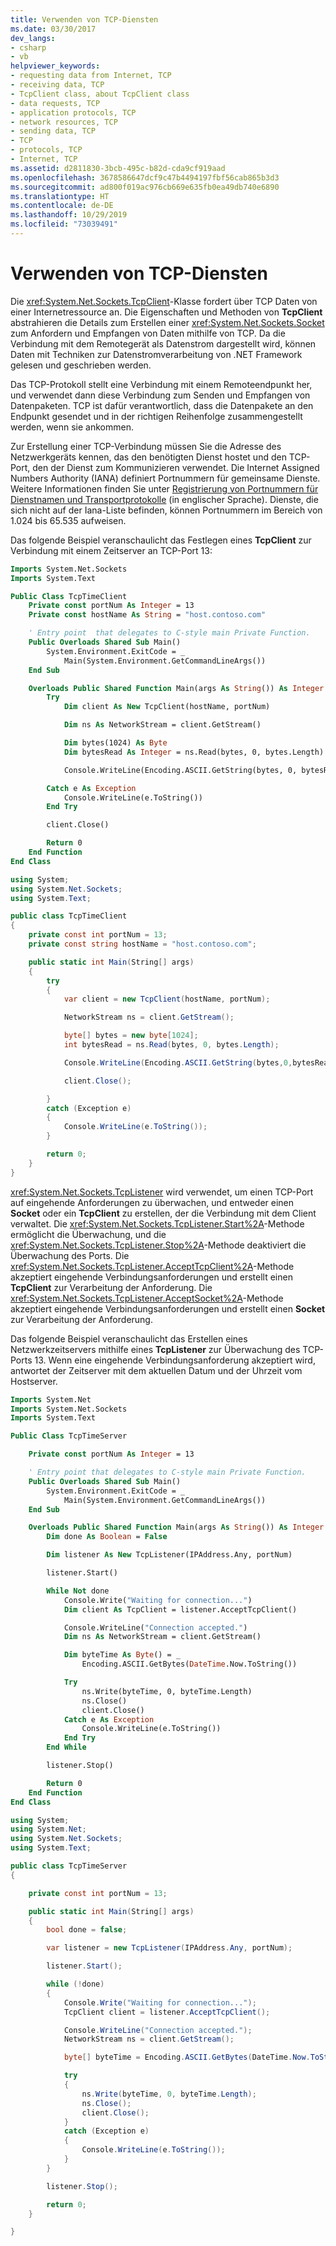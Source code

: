 ```yaml
---
title: Verwenden von TCP-Diensten
ms.date: 03/30/2017
dev_langs:
- csharp
- vb
helpviewer_keywords:
- requesting data from Internet, TCP
- receiving data, TCP
- TcpClient class, about TcpClient class
- data requests, TCP
- application protocols, TCP
- network resources, TCP
- sending data, TCP
- TCP
- protocols, TCP
- Internet, TCP
ms.assetid: d2811830-3bcb-495c-b82d-cda9cf919aad
ms.openlocfilehash: 3678586647dcf9c47b4494197fbf56cab865b3d3
ms.sourcegitcommit: ad800f019ac976cb669e635fb0ea49db740e6890
ms.translationtype: HT
ms.contentlocale: de-DE
ms.lasthandoff: 10/29/2019
ms.locfileid: "73039491"
---
```

# <a name="using-tcp-services"></a>Verwenden von TCP-Diensten

Die <xref:System.Net.Sockets.TcpClient>-Klasse fordert über TCP Daten von einer Internetressource an. Die Eigenschaften und Methoden von **TcpClient** abstrahieren die Details zum Erstellen einer <xref:System.Net.Sockets.Socket> zum Anfordern und Empfangen von Daten mithilfe von TCP. Da die Verbindung mit dem Remotegerät als Datenstrom dargestellt wird, können Daten mit Techniken zur Datenstromverarbeitung von .NET Framework gelesen und geschrieben werden.

Das TCP-Protokoll stellt eine Verbindung mit einem Remoteendpunkt her, und verwendet dann diese Verbindung zum Senden und Empfangen von Datenpaketen. TCP ist dafür verantwortlich, dass die Datenpakete an den Endpunkt gesendet und in der richtigen Reihenfolge zusammengestellt werden, wenn sie ankommen.

Zur Erstellung einer TCP-Verbindung müssen Sie die Adresse des Netzwerkgeräts kennen, das den benötigten Dienst hostet und den TCP-Port, den der Dienst zum Kommunizieren verwendet. Die Internet Assigned Numbers Authority (IANA) definiert Portnummern für gemeinsame Dienste. Weitere Informationen finden Sie unter [Registrierung von Portnummern für Dienstnamen und Transportprotokolle](https://www.iana.org/assignments/service-names-port-numbers/service-names-port-numbers.xhtml) (in englischer Sprache). Dienste, die sich nicht auf der Iana-Liste befinden, können Portnummern im Bereich von 1.024 bis 65.535 aufweisen.

Das folgende Beispiel veranschaulicht das Festlegen eines **TcpClient** zur Verbindung mit einem Zeitserver an TCP-Port 13:

```vb
Imports System.Net.Sockets
Imports System.Text

Public Class TcpTimeClient
    Private const portNum As Integer = 13
    Private const hostName As String = "host.contoso.com"

    ' Entry point  that delegates to C-style main Private Function.
    Public Overloads Shared Sub Main()
        System.Environment.ExitCode = _
            Main(System.Environment.GetCommandLineArgs())
    End Sub

    Overloads Public Shared Function Main(args As String()) As Integer
        Try
            Dim client As New TcpClient(hostName, portNum)

            Dim ns As NetworkStream = client.GetStream()

            Dim bytes(1024) As Byte
            Dim bytesRead As Integer = ns.Read(bytes, 0, bytes.Length)

            Console.WriteLine(Encoding.ASCII.GetString(bytes, 0, bytesRead))

        Catch e As Exception
            Console.WriteLine(e.ToString())
        End Try

        client.Close()

        Return 0
    End Function
End Class
```

```csharp
using System;
using System.Net.Sockets;
using System.Text;

public class TcpTimeClient
{
    private const int portNum = 13;
    private const string hostName = "host.contoso.com";

    public static int Main(String[] args)
    {
        try
        {
            var client = new TcpClient(hostName, portNum);

            NetworkStream ns = client.GetStream();

            byte[] bytes = new byte[1024];
            int bytesRead = ns.Read(bytes, 0, bytes.Length);

            Console.WriteLine(Encoding.ASCII.GetString(bytes,0,bytesRead));

            client.Close();

        }
        catch (Exception e)
        {
            Console.WriteLine(e.ToString());
        }

        return 0;
    }
}
```

<xref:System.Net.Sockets.TcpListener> wird verwendet, um einen TCP-Port auf eingehende Anforderungen zu überwachen, und entweder einen **Socket** oder ein **TcpClient** zu erstellen, der die Verbindung mit dem Client verwaltet. Die <xref:System.Net.Sockets.TcpListener.Start%2A>-Methode ermöglicht die Überwachung, und die <xref:System.Net.Sockets.TcpListener.Stop%2A>-Methode deaktiviert die Überwachung des Ports. Die <xref:System.Net.Sockets.TcpListener.AcceptTcpClient%2A>-Methode akzeptiert eingehende Verbindungsanforderungen und erstellt einen **TcpClient** zur Verarbeitung der Anforderung. Die <xref:System.Net.Sockets.TcpListener.AcceptSocket%2A>-Methode akzeptiert eingehende Verbindungsanforderungen und erstellt einen **Socket** zur Verarbeitung der Anforderung.

Das folgende Beispiel veranschaulicht das Erstellen eines Netzwerkzeitservers mithilfe eines **TcpListener** zur Überwachung des TCP-Ports 13. Wenn eine eingehende Verbindungsanforderung akzeptiert wird, antwortet der Zeitserver mit dem aktuellen Datum und der Uhrzeit vom Hostserver.

```vb
Imports System.Net
Imports System.Net.Sockets
Imports System.Text

Public Class TcpTimeServer

    Private const portNum As Integer = 13

    ' Entry point that delegates to C-style main Private Function.
    Public Overloads Shared Sub Main()
        System.Environment.ExitCode = _
            Main(System.Environment.GetCommandLineArgs())
    End Sub

    Overloads Public Shared Function Main(args As String()) As Integer
        Dim done As Boolean = False

        Dim listener As New TcpListener(IPAddress.Any, portNum)

        listener.Start()

        While Not done
            Console.Write("Waiting for connection...")
            Dim client As TcpClient = listener.AcceptTcpClient()

            Console.WriteLine("Connection accepted.")
            Dim ns As NetworkStream = client.GetStream()

            Dim byteTime As Byte() = _
                Encoding.ASCII.GetBytes(DateTime.Now.ToString())

            Try
                ns.Write(byteTime, 0, byteTime.Length)
                ns.Close()
                client.Close()
            Catch e As Exception
                Console.WriteLine(e.ToString())
            End Try
        End While

        listener.Stop()

        Return 0
    End Function
End Class
```

```csharp
using System;
using System.Net;
using System.Net.Sockets;
using System.Text;

public class TcpTimeServer
{

    private const int portNum = 13;

    public static int Main(String[] args)
    {
        bool done = false;

        var listener = new TcpListener(IPAddress.Any, portNum);

        listener.Start();

        while (!done)
        {
            Console.Write("Waiting for connection...");
            TcpClient client = listener.AcceptTcpClient();

            Console.WriteLine("Connection accepted.");
            NetworkStream ns = client.GetStream();

            byte[] byteTime = Encoding.ASCII.GetBytes(DateTime.Now.ToString());

            try
            {
                ns.Write(byteTime, 0, byteTime.Length);
                ns.Close();
                client.Close();
            }
            catch (Exception e)
            {
                Console.WriteLine(e.ToString());
            }
        }

        listener.Stop();

        return 0;
    }

}
```
